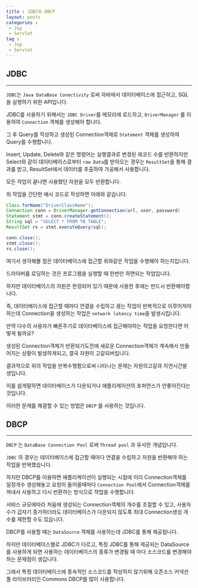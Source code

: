 ```yaml
---
title : JDBC와 DBCP
layout: posts
categories :
 - Jsp
 - Servlet
tag :
 - Jsp
 - Servlet
---
```


## JDBC

---

`JDBC`는 `Java DataBase Conectivity` 로써 자바에서 데이터베이스에 접근하고, SQL을 실행하기 위한 API입니다.

JDBC를 사용하기 위해서는 `JDBC Driver`를 메모리에 로드하고, `DriverManager` 를 이용하여 `Connection` 객체를 생성해야 합니다.

그 후 Query를 작성하고 생성된 Connection객체로 `Statement` 객체를 생성하여 Query를 수행합니다.

Insert, Update, Delete와 같은 명령어는 실행결과로 변경된 레코드 수를 반환하지만 Select와 같이 데이터베이스로부터 `raw Data`를 받아오는 경우는 `ResultSet`을 통해 결과를 받고, ResultSet에서 데이터를 추출하여 가공해서 사용합니다.

모든 작업이 끝나면 사용했던 자원을 모두 반환합니다.

위 작업을 간단한 예시 코드로 작성하면 아래와 같습니다.

```java
Class.forName("DriverClassName");
Connection conn = DriverManager.getConnection(url, user, password)
Statement stmt = conn.createStatement();
String sql = "SELECT * FROM TB_TABLE";
ResultSet rs = stmt.executeQuery(sql);

conn.close();
stmt.close();
rs.close();
```

여기서 생각해볼 점은 데이터베이스에 접근할 위와같은 작업을 수행해야 하는지입니다.

드라이버를 로딩하는 것은 프로그램을 실행할 때 한번만 하면되는 작업입니다.

하지만 데이터베이스의 자원은 한정되어 있기 때문에 사용한 후에는 반드시 반환해야합니다.

즉, 데이터베이스에 접근할 때마다 연결을 수립하고 끊는 작업이 반복적으로 이루어져야 하는데 Connection을 생성하는 작업은 `network latency time`을 발생시킵니다.

만약 다수의 사용자가 빠른주기로 데이터베이스에 접근해야하는 작업을 요청한다면 어떻게 될까요?

생성된 Connection객체가 반환되기도전에 새로운 Connection객체가 계속해서 만들어지는 상황이 발생하게되고, 결국 자원이 고갈되버립니다.

결과적으로 위의 작업을 반복수행함으로써 나타나는 문제는 자원의고갈과 지연시간발생입니다.

이를 쉽게말하면 데이터베이스가 다운되거나 애플리케이션의 포퍼먼스가 안좋아진다는 것입니다.

이러한 문제를 해결할 수 있는 방법은 `DBCP` 를 사용하는 것입니다.

## DBCP

---

`DBCP` 는 `DataBase Connection Pool` 로써 `Thread pool` 과 유사한 개념입니다.

`JDBC` 의 경우는 데이터베이스에 접근할 때마다 연결을 수립하고 자원을 반환해야 하는 작업을 반복했습니다.

하지만 DBCP를 이용하면 애플리케이션이 실행되는 시점에 미리 Connection객체를 일정개수 생성해놓고 요청이 들어올때마다 `Connection Pool`에서 Connection객체를 꺼내서 사용하고 다시 반환하는 방식으로 작업을 수행합니다.

서비스 규모에따라 처음에 생성되는 Connection객체의 개수를 조절할 수 있고, 사용자 수가 갑자기 증가하더라도 데이터베이스가 다운되지 않도록 최대 Connection생성 개수를 제한할 수도 있습니다.

DBCP를 사용할 때는 `DataSource` 객체를 사용하는데  JDBC를 통해 제공됩니다.

하지만 데이터베이스별로 JDBC가 다르고, 특정 JDBC를 통해 제공되는 DataSource를 사용하게 되면 사용하는 데이터베이스의 종류가 변경될 때 마다 소스코드를 변경해야하는 문제점이 생깁니다.

그래서 특정 데이터베이스에 종속적인 소스코드를 작성하지 않기위해 오픈소스 커넥션 풀 라이브러리인 Commons DBCP를 많이 사용합니다.